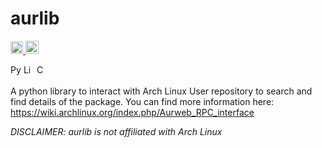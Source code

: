 # aurlib
<p>
    <a href="https://github.com/tonybenoy/aurlib/actions">
        <img src="https://github.com/tonybenoy/aurlib/workflows/mypy/badge.svg" alt="Test Status" height="20">
    </a>
    <a href="https://pypi.org/project/aurlib/"><img src="https://img.shields.io/pypi/v/aurlib" alt="Pypi version" height="21"></a>
</p>
<p>
    <a href="https://www.python.org/downloads/"><img src="https://img.shields.io/badge/python-3.7+-blue.svg" alt="Python version" height="17"></a>
    <a href="https://github.com/tonybenoy/aurlib/blob/master/LICENSE"><img src="https://img.shields.io/github/license/tonybenoy/aurlib" alt="License" height="17"></a>
    <a href="https://github.com/psf/black">
        <img src="https://img.shields.io/badge/code%20style-black-000000.svg" alt="Codestyle Black" height="17">
    </a>
</p>

A python library to interact with Arch Linux User repository to search and find details of the package.
You can find more information here: https://wiki.archlinux.org/index.php/Aurweb_RPC_interface



*DISCLAIMER: aurlib is not affiliated with Arch Linux*
